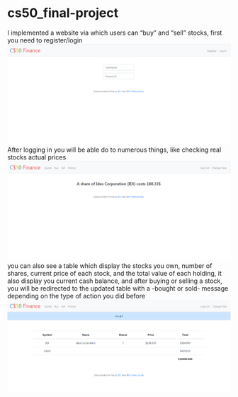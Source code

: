 # cs50_final-project
I implemented a website via which users can “buy” and “sell” stocks, first you need to register/login <img src="Images/login.png" alt="drawing" width="700"/> <br>
After logging in you will be able do to numerous things, like checking real stocks actual prices <img src="Images/looking.png" alt="drawing" width="700"/>
you can also see a table which display the stocks you own, number of shares, current price of each stock, and the total value of each holding, it also display you current cash balance, and after buying or selling a stock, you will be redirected to the updated table with a -bought or sold- message depending on the type of action you did before <br> <img src="Images/table-afterbuy-.png" alt="drawing" width="700"/>
